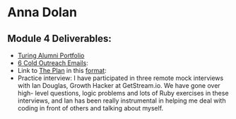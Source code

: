 # Anna Dolan

## Module 4 Deliverables:

* [Turing Alumni Portfolio](https://www.turing.io/alumni/anna-dolan)
* [6 Cold Outreach Emails](https://gist.github.com/annadolan/e34f9463297361c7856e83f47720f526):
* Link to [The Plan](https://github.com/turingschool/backend-curriculum-site/blob/gh-pages/module4/projects/the-plan/index.md) in this [format](https://github.com/turingschool/backend-curriculum-site/blob/gh-pages/module4/projects/the-plan/template.markdown):
* Practice interview:
  I have participated in three remote mock interviews with Ian Douglas, Growth Hacker at GetStream.io. We have gone over high- level questions, logic problems and lots of Ruby exercises in these interviews, and Ian has been really instrumental in helping me deal with coding in front of others and talking about myself.

